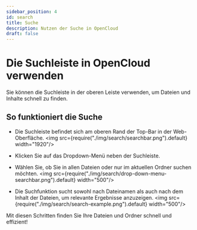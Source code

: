 ```yaml
---
sidebar_position: 4
id: search
title: Suche
description: Nutzen der Suche in OpenCloud
draft: false
---
```


# Die Suchleiste in OpenCloud verwenden

Sie können die Suchleiste in der oberen Leiste verwenden, um Dateien und Inhalte schnell zu finden.

## So funktioniert die Suche

- Die Suchleiste befindet sich am oberen Rand der Top-Bar in der Web-Oberfläche.
  <img src={require("./img/search/searchbar.png").default} width="1920"/>

- Klicken Sie auf das Dropdown-Menü neben der Suchleiste.
- Wählen Sie, ob Sie in allen Dateien oder nur im aktuellen Ordner suchen möchten.
  <img src={require("./img/search/drop-down-menu-searchbar.png").default} width="500"/>

- Die Suchfunktion sucht sowohl nach Dateinamen als auch nach dem Inhalt der Dateien, um relevante Ergebnisse anzuzeigen.
  <img src={require("./img/search/search-example.png").default} width="500"/>

Mit diesen Schritten finden Sie Ihre Dateien und Ordner schnell und effizient!
